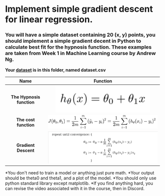 # Implement simple gradient descent for linear regression.
### You will have a simple dataset containing 20 (x, y) points, you should implement a simple gradient decent in Python to calculate best fit for the hypnosis function. These examples are taken from Week 1 in Machine Learning course by Andrew Ng.

**Your [dataset](dataset.csv) is in this folder, named dataset.csv**

|Name| Function|
|:------:| :--------------:|
|**The Hypnosis function** | ![h(x)=theta0 + theta1 * x](equations/hypnosis.png) |
|**The cost function** | ![J(theta0, theta1) = (1/2*m)*sum "from 1 to m" of ((h(x subscript i) - y)^2)](equations/cost_function.png)
|**Gradient Descent** |![no alt text](equations/gradient_descent.png) |

\*You don't need to train a model or anything just pure math.
\*Your output should be theta0 and theta1, and a plot of the model.
\*You should only use python standard library except matplotlib.
\*If you find anything hard, you can revise the video associated with it in the course, then in Discord.
